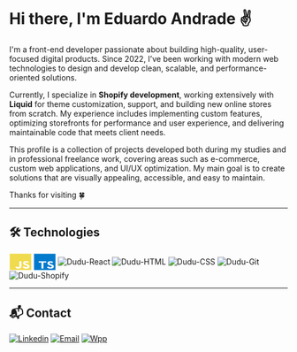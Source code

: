# Hi there, I'm Eduardo Andrade ✌  

I'm a front-end developer passionate about building high-quality, user-focused digital products. Since 2022, I’ve been working with modern web technologies to design and develop clean, scalable, and performance-oriented solutions.  

Currently, I specialize in **Shopify development**, working extensively with **Liquid** for theme customization, support, and building new online stores from scratch. My experience includes implementing custom features, optimizing storefronts for performance and user experience, and delivering maintainable code that meets client needs.  

This profile is a collection of projects developed both during my studies and in professional freelance work, covering areas such as e-commerce, custom web applications, and UI/UX optimization. My main goal is to create solutions that are visually appealing, accessible, and easy to maintain.  

Thanks for visiting 🍀  

---

## 🛠 Technologies  

<div>
  <img align="center" alt="Dudu-Js" height="30" width="40" src="https://raw.githubusercontent.com/devicons/devicon/master/icons/javascript/javascript-plain.svg">
  <img align="center" alt="Dudu-Ts" height="30" width="40" src="https://raw.githubusercontent.com/devicons/devicon/master/icons/typescript/typescript-plain.svg">
  <img align="center" alt="Dudu-React" height="30" width="40" src="https://cdn.jsdelivr.net/gh/devicons/devicon/icons/react/react-original-wordmark.svg"/>
  <img align="center" alt="Dudu-HTML" height="30" width="40" src="https://cdn.jsdelivr.net/gh/devicons/devicon/icons/html5/html5-original.svg">
  <img align="center" alt="Dudu-CSS" height="30" width="40" src="https://cdn.jsdelivr.net/gh/devicons/devicon/icons/css3/css3-original.svg">
  <img align="center" alt="Dudu-Git" height="30" width="40" src="https://cdn.jsdelivr.net/gh/devicons/devicon/icons/git/git-original.svg">
  <img align="center" alt="Dudu-Shopify" height="30" width="40" src="[https://cdn.jsdelivr.net/gh/devicons/devicon/icons/shopify/shopify-original.svg](https://encrypted-tbn0.gstatic.com/images?q=tbn:ANd9GcQ58f__Hs5QwGWIEcsawDwW1o5IQzaYNPONhQ&s)">
</div>  

---

## 📬 Contact  

<div>
  
  [<img src='https://img.shields.io/badge/LinkedIn-0077B5?style=for-the-badge&logo=linkedin&logoColor=white' alt='Linkedin' height='30'>](https://www.linkedin.com/in/eduardo-andrade-17a53118a/)
  [<img src='https://img.shields.io/badge/Email-D14836?style=for-the-badge&logo=gmail&logoColor=white' alt='Email' height='30'>](mailto:eduardoandrade.dev@gmail.com)
  [<img src='https://img.shields.io/badge/WhatsApp-25D366?style=for-the-badge&logo=whatsapp&logoColor=white' alt='Wpp' height='30'>](https://wa.me/5585996759585?text=Ol%C3%A1)
          
</div>  
